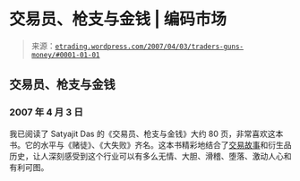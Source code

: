<!--yml

分类：未分类

日期：2024-05-12 19:47:41

-->

# 交易员、枪支与金钱 | 编码市场

> 来源：[`etrading.wordpress.com/2007/04/03/traders-guns-money/#0001-01-01`](https://etrading.wordpress.com/2007/04/03/traders-guns-money/#0001-01-01)

## 交易员、枪支与金钱

### 2007 年 4 月 3 日

我已阅读了 Satyajit Das 的《交易员、枪支与金钱》大约 80 页，非常喜欢这本书。它的水平与《赌徒》、《大失败》齐名。这本书精彩地结合了[交易故事](http://www.pearsoned.co.uk/Bookshop/article.asp?item=903)和衍生品历史，让人深刻感受到这个行业可以有多么无情、大胆、滑稽、堕落、激动人心和有利可图。
